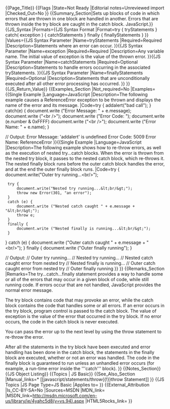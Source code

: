 {{Page_Title}}
{{Flags
|State=Not Ready
|Editorial notes=Unreviewed import
|Checked_Out=No
}}
{{Summary_Section|Sets up blocks of code in which errors that are thrown in one block are handled in another. Errors that are thrown inside the try block are caught in the catch block. JavaScript.}}
{{JS_Syntax
|Formats={{JS Syntax Format
|Format=try {
     tryStatements
} catch( exception ) {
     catchStatements
} finally {
     finallyStatements
}
}}
|Values={{JS Syntax Parameter
|Name=tryStatements
|Required=Required
|Description=Statements where an error can occur.
}}{{JS Syntax Parameter
|Name=exception
|Required=Required
|Description=Any variable name. The initial value of exception is the value of the thrown error.
}}{{JS Syntax Parameter
|Name=catchStatements
|Required=Optional
|Description=Statements to handle errors occurring in the associated tryStatements.
}}{{JS Syntax Parameter
|Name=finallyStatements
|Required=Optional
|Description=Statements that are unconditionally executed after all other error processing has occurred.
}}
}}
{{JS_Return_Value}}
{{Examples_Section
|Not_required=No
|Examples={{Single Example
|Language=JavaScript
|Description=The following example causes a ReferenceError exception to be thrown and displays the name of the error and its message.
|Code=try {
     addalert("bad call");
 }
 catch(e) {
     document.write ("Error Message: " + e.message);
     document.write ("&lt;br /&gt;");
     document.write ("Error Code: ");
     document.write (e.number &amp; 0xFFFF)
     document.write ("&lt;br /&gt;");
     document.write ("Error Name: " + e.name);
 }
 
 // Output:
 Error Message: 'addalert' is undefined
 Error Code: 5009
 Error Name: ReferenceError
}}{{Single Example
|Language=JavaScript
|Description=The following example shows how to re-throw errors, as well as the execution of nested try...catch blocks. When the error is thrown from the nested try block, it passes to the nested catch block, which re-throws it. The nested finally block runs before the outer catch block handles the error, and at the end the outer finally block runs.
|Code=try {
     document.write("Outer try running...&lt;br/&gt;");
 
     try {
         document.write("Nested try running...&lt;br/&gt;");
         throw new Error(301, "an error");
     }
     catch (e) {
         document.write ("Nested catch caught " + e.message + "&lt;br/&gt;");
         throw e;
     }
     finally {
         document.write ("Nested finally is running...&lt;br/&gt;");
     }
 }
 catch (e) {
     document.write ("Outer catch caught " + e.message + "&lt;br/&gt;");
 }
 finally {
     document.write ("Outer finally running");
 }
 
 // Output:
 // Outer try running...
 // Nested try running...
 // Nested catch caught error from nested try
 // Nested finally is running...
 // Outer catch caught error from nested try
 // Outer finally running
}}
}}
{{Remarks_Section
|Remarks=The try...catch...finally statement provides a way to handle some or all of the errors that may occur in a given block of code, while still running code. If errors occur that are not handled, JavaScript provides the normal error message.

The try block contains code that may provoke an error, while the catch block contains the code that handles some or all errors. If an error occurs in the try block, program control is passed to the catch block. The value of exception is the value of the error that occurred in the try block. If no error occurs, the code in the catch block is never executed.

You can pass the error up to the next level by using the throw statement to re-throw the error.

After all the statements in the try block have been executed and error handling has been done in the catch block, the statements in the finally block are executed, whether or not an error was handled. The code in the finally block is guaranteed to run unless an unhandled error occurs (for example, a run-time error inside the '''catch''' block).
}}
{{Notes_Section}}
{{JS Object Listing}}
{{Topics | JS Basic}}
{{See_Also_Section
|Manual_links=* [[javascript/statements/throw{{!}}throw Statement]]
}}
{{JS Topics
|JS Page Type=JS Basic
|Applies to=
}}
{{External_Attribution
|Is_CC-BY-SA=No
|Sources=MSDN
|MDN_link=
|MSDN_link=http://msdn.microsoft.com/en-us/library/ie/4yahc5d8(v=vs.94).aspx
|HTML5Rocks_link=
}}